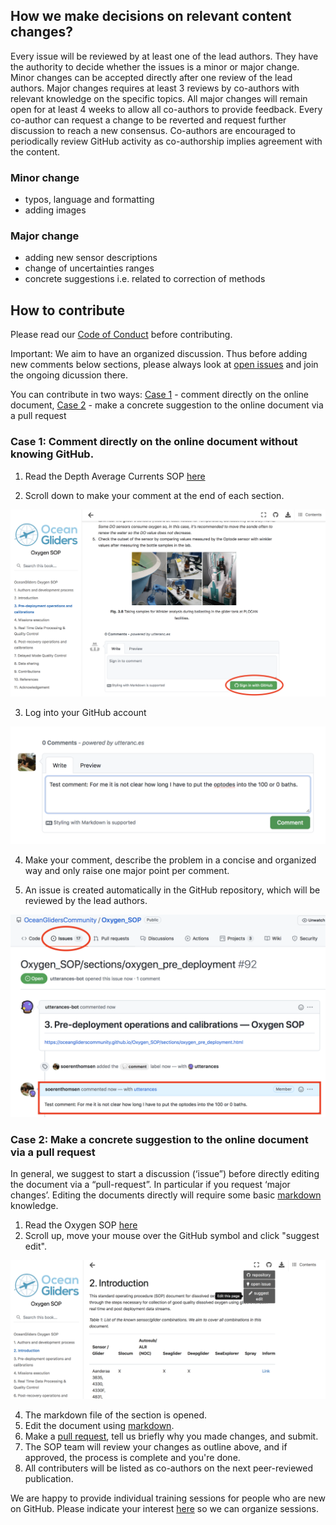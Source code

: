 ## How we make decisions on relevant content changes?

Every issue will be reviewed by at least one of the lead authors. 
They have the authority to decide whether the issues is a minor or major change. 
Minor changes can be accepted directly after one review of the lead authors. 
Major changes requires at least 3 reviews by co-authors with relevant knowledge on the specific topics. 
All major changes will remain open for at least 4 weeks to allow all co-authors to provide feedback. 
Every co-author can request a change to be reverted and request further discussion to reach a new consensus. 
Co-authors are encouraged to periodically review GitHub activity as co-authorship implies agreement with the content.  

### Minor change
- typos, language and formatting
- adding images

### Major change 
- adding new sensor descriptions
- change of uncertainties ranges
- concrete suggestions i.e. related to correction of methods

## How to contribute
Please read our [Code of Conduct](https://github.com/OceanGlidersCommunity/OceanGliders/blob/main/CODE_OF_CONDUCT.md) before contributing.

Important: We aim to have an organized discussion. Thus before adding new comments below sections, please always look at [open issues](https://github.com/OceanGlidersCommunity/DepthAverageCurrents_SOP/issues) and join the ongoing dicussion there.

You can contribute in two ways: [Case 1](https://github.com/OceanGlidersCommunity/DepthAverageCurrents_SOP/blob/main/CONTRIBUTING.md#case-1-comment-directly-on-the-online-document-without-knowing-github) - comment directly on the online document, [Case 2](https://github.com/OceanGlidersCommunity/DepthAverageCurrents_SOP/blob/main/CONTRIBUTING.md#case-2-make-a-concrete-suggestion-to-the-online-document-via-a-pull-request) - make a concrete suggestion to the online document via a pull request

### Case 1: Comment directly on the online document without knowing GitHub.

1. Read the Depth Average Currents SOP [here](https://oceangliderscommunity.github.io/DepthAverageCurrents_SOP/sections/DACs_introduction.html)

2) Scroll down to make your comment at the end of each section. 

![edit_markdown_file](images/general_comment_step_01.png)

3) Log into your GitHub account

![edit_markdown_file](images/general_comment_step_02.png)

4) Make your comment, describe the problem in a concise and organized way and only raise one major point per comment.

5) An issue is created automatically in the GitHub repository, which will be reviewed by the lead authors.

![edit_markdown_file](images/general_comment_step_03.png)


### Case 2: Make a concrete suggestion to the online document via a pull request

In general, we suggest to start a discussion (‘issue”) before directly editing the document via a “pull-request”. In particular if you request ‘major changes’. Editing the documents directly will require some basic [markdown](https://guides.github.com/features/mastering-markdown/) knowledge.

1. Read the Oxygen SOP [here](https://oceangliderscommunity.github.io/DepthAverageCurrents_SOP/sections/DACs_introduction.html)
2. Scroll up, move your mouse over the GitHub symbol and click "suggest edit".

![edit_markdown_file](images/suggest_edit_01.png)

4. The markdown file of the section is opened.
5. Edit the document using [markdown](https://guides.github.com/features/mastering-markdown/).
6. Make a [pull request](https://docs.github.com/en/github/collaborating-with-pull-requests/proposing-changes-to-your-work-with-pull-requests/creating-a-pull-request), tell us briefly why you made changes, and submit.
7. The SOP team will review your changes as outline above, and if approved, the process is complete and you're done.
8. All contributers will be listed as co-authors on the next peer-reviewed publication.

We are happy to provide individual training sessions for people who are new on GitHub. Please indicate your interest [here](https://github.com/OceanGlidersCommunity/DepthAverageCurrents_SOP/discussions/133) so we can organize sessions.
